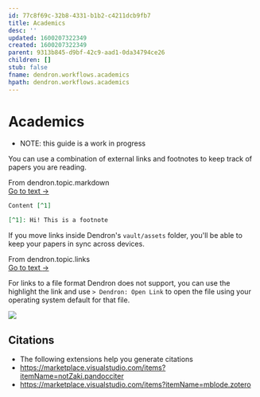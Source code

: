 ```yaml
---
id: 77c8f69c-32b8-4331-b1b2-c4211dcb9fb7
title: Academics
desc: ''
updated: 1600207322349
created: 1600207322349
parent: 9313b845-d9bf-42c9-aad1-0da34794ce26
children: []
stub: false
fname: dendron.workflows.academics
hpath: dendron.workflows.academics
---
```

# Academics

- NOTE: this guide is a work in progress

You can use a combination of external links and footnotes to keep track of papers you are reading. 



<div class="portal-container">
<div class="portal-head">
<div class="portal-backlink" >
<div class="portal-title">From <span class="portal-text-title">dendron.topic.markdown</span></div>
<a href="ba97866b-889f-4ac6-86e7-bb2d97f6e376.html" class="portal-arrow">Go to text <span class="right-arrow">→</span></a>
</div>
</div>
<div id="portal-parent-anchor" class="portal-parent" markdown="1">
<div class="portal-parent-fader-top"></div>
<div class="portal-parent-fader-bottom"></div>        
  

```markdown
Content [^1]

[^1]: Hi! This is a footnote
```



</div>    
</div>


If you move links inside Dendron's `vault/assets` folder, you'll be able to keep your papers in sync across devices. 



<div class="portal-container">
<div class="portal-head">
<div class="portal-backlink" >
<div class="portal-title">From <span class="portal-text-title">dendron.topic.links</span></div>
<a href="3472226a-ff3c-432d-bf5d-10926f39f6c2.html" class="portal-arrow">Go to text <span class="right-arrow">→</span></a>
</div>
</div>
<div id="portal-parent-anchor" class="portal-parent" markdown="1">
<div class="portal-parent-fader-top"></div>
<div class="portal-parent-fader-bottom"></div>        
  

For links to a file format Dendron does not support, you can use the highlight the link and use `> Dendron: Open Link` to open the file using your operating system default for that file.

<a href="https://www.loom.com/share/01250485e20a4cdca2a053dd6047ac68"><img src="https://cdn.loom.com/sessions/thumbnails/01250485e20a4cdca2a053dd6047ac68-with-play.gif"> </a>



</div>    
</div>


## Citations

- The following extensions help you generate citations
- <https://marketplace.visualstudio.com/items?itemName=notZaki.pandocciter>
- <https://marketplace.visualstudio.com/items?itemName=mblode.zotero>

